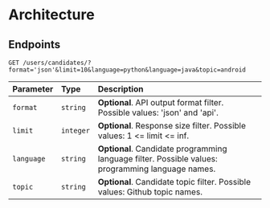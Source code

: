 # Architecture

## Endpoints
```http
GET /users/candidates/?format='json'&limit=10&language=python&language=java&topic=android
```
| Parameter | Type | Description |
| :--- | :--- | :--- |
| `format` | `string` | **Optional**. API output format filter. Possible values: 'json' and 'api'. |
| `limit` | `integer` | **Optional**. Response size filter. Possible values: 1 <= limit <= inf. |
| `language` | `string` | **Optional**. Candidate programming language filter. Possible values: programming language names. |
| `topic` | `string` | **Optional**. Candidate topic filter. Possible values: Github topic names. |
